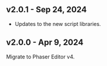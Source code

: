 ## v2.0.1 - Sep 24, 2024

* Updates to the new script libraries.

## v2.0.0 - Apr 9, 2024

Migrate to Phaser Editor v4.